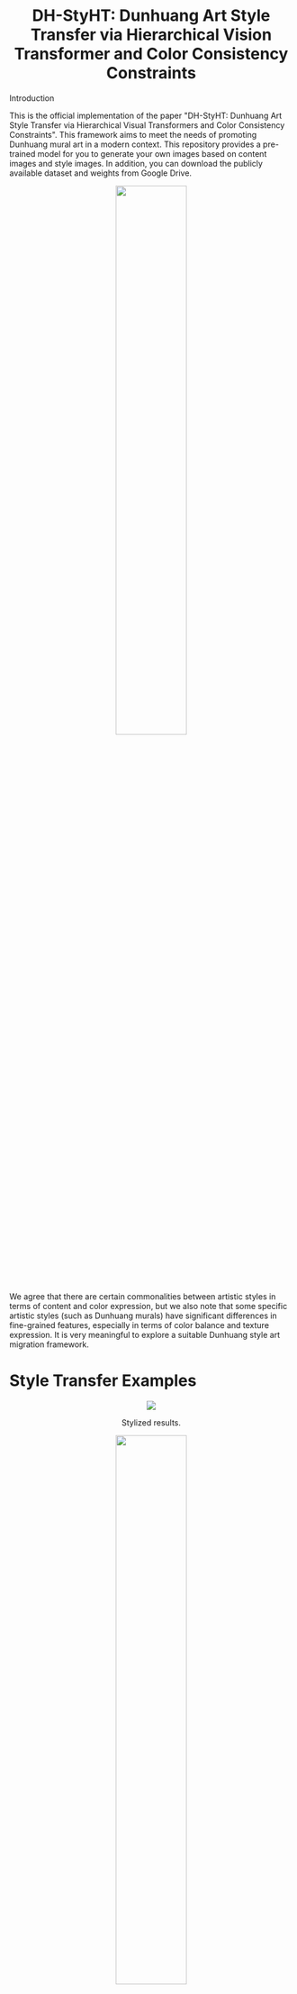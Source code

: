 <center><h1>DH-StyHT: Dunhuang Art Style Transfer via Hierarchical Vision Transformer and Color Consistency Constraints</h1></center

# Introduction

This is the official implementation of the paper "DH-StyHT: Dunhuang Art Style Transfer via Hierarchical Visual Transformers and Color Consistency Constraints". This framework aims to meet the needs of promoting Dunhuang mural art in a modern context. This repository provides a pre-trained model for you to generate your own images based on content images and style images. In addition, you can download the publicly available dataset and weights from Google Drive.

<div align="center">
  <img src="imgs/differentStyle.png" width="50%" height="auto">
</div>

We agree that there are certain commonalities between artistic styles in terms of content and color expression, but we also note that some specific artistic styles (such as Dunhuang murals) have significant differences in fine-grained features, especially in terms of color balance and texture expression. It is very meaningful to explore a suitable Dunhuang style art migration framework.

# Style Transfer Examples
<div align="center">
  <img src="imgs/compare.jpg" height="auto">
  <p>Stylized results.</p>
</div>

<div align="center">
  <img src="imgs/example.jpg" width="50%" height="auto">
  <p>Different images and different effects.</p>
</div>


# TODO

- [X] Release the inference code.
- [ ] Release training data.


## Requirements

We recommend using [Conda](https://www.anaconda.com/about-us) to manage dependencies. Run these commands from the repo root and create a new environment with all dependencies installed.

```bash 
conda env create -f environment.yml -n DhStyHT   # Create environment
conda activate DhStyHT                           # Activate environment
```

Some of the data has been previously made available as open source, please see the [links](https://drive.google.com/file/d/1zqFX_gg6Pp4kf4PrmKB7NIojQDSxS3xr/view) for specific information.


## Inference

1) Download the pretrained [model](https://drive.google.com/file/d/1GDJPWTapKQlRwfcwzdxFqeyWVMY7xhiv/view?usp=sharing) from  and put it under `./pre_trained_models/`.
2) Prepare content and style images and place them in the `dh/content` and `dh/style` folders respectively.
```bash
└── dh
    ├── content
    │   ├── xx.png
    │   └── xx.png
    └── style
        ├── xx.png
        └── xx.png
```
3) Run the commands in terminal. Then you can view the generated images in the result folder.
```python3
python3 infer.py --input_dir dh --output_dir ./results --checkpoint_import_path pre_trained_models/weight.pkl
```

# Citation

